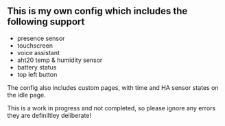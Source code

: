 ## This is my own config which includes the following support
- presence sensor
- touchscreen
- voice assistant
- aht20 temp & humidity sensor
- battery status
- top left button

The config also includes custom pages, with time and HA sensor states on the idle page.

This is a work in progress and not completed, so please ignore any errors they are definiltley deliberate! 
